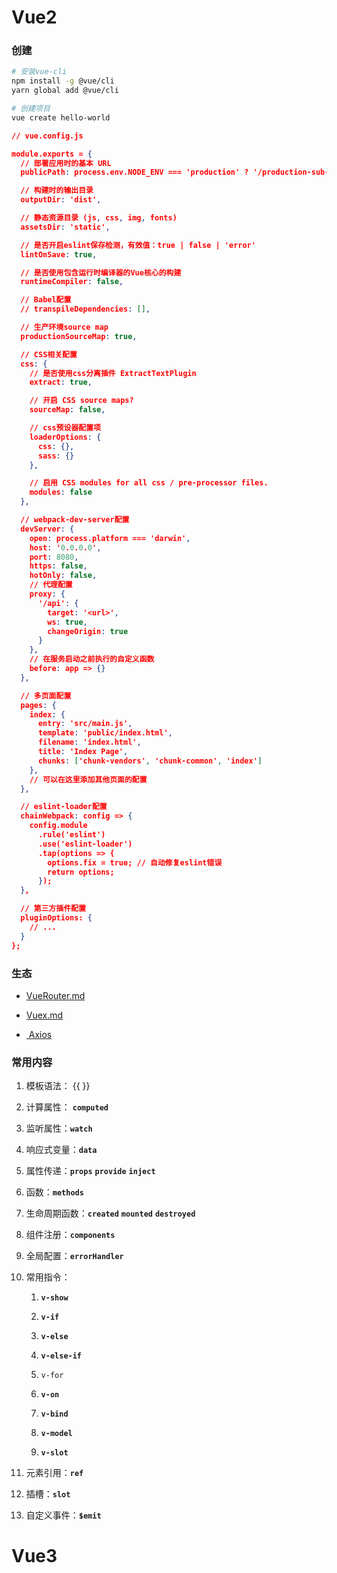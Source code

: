 # Vue2

### 创建

```bash
# 安装vue-cli
npm install -g @vue/cli
yarn global add @vue/cli

# 创建项目
vue create hello-world
```

```json
// vue.config.js

module.exports = {
  // 部署应用时的基本 URL
  publicPath: process.env.NODE_ENV === 'production' ? '/production-sub-path/' : '/',

  // 构建时的输出目录
  outputDir: 'dist',

  // 静态资源目录 (js, css, img, fonts)
  assetsDir: 'static',

  // 是否开启eslint保存检测，有效值：true | false | 'error'
  lintOnSave: true,

  // 是否使用包含运行时编译器的Vue核心的构建
  runtimeCompiler: false,

  // Babel配置
  // transpileDependencies: [],

  // 生产环境source map
  productionSourceMap: true,

  // CSS相关配置
  css: {
    // 是否使用css分离插件 ExtractTextPlugin
    extract: true,

    // 开启 CSS source maps?
    sourceMap: false,

    // css预设器配置项
    loaderOptions: {
      css: {},
      sass: {}
    },

    // 启用 CSS modules for all css / pre-processor files.
    modules: false
  },

  // webpack-dev-server配置
  devServer: {
    open: process.platform === 'darwin',
    host: '0.0.0.0',
    port: 8080,
    https: false,
    hotOnly: false,
    // 代理配置
    proxy: {
      '/api': {
        target: '<url>',
        ws: true,
        changeOrigin: true
      }
    },
    // 在服务启动之前执行的自定义函数
    before: app => {}
  },

  // 多页面配置
  pages: {
    index: {
      entry: 'src/main.js',
      template: 'public/index.html',
      filename: 'index.html',
      title: 'Index Page',
      chunks: ['chunk-vendors', 'chunk-common', 'index']
    },
    // 可以在这里添加其他页面的配置
  },

  // eslint-loader配置
  chainWebpack: config => {
    config.module
      .rule('eslint')
      .use('eslint-loader')
      .tap(options => {
        options.fix = true; // 自动修复eslint错误
        return options;
      });
  },

  // 第三方插件配置
  pluginOptions: {
    // ...
  }
};
```

### 生态

- [VueRouter.md](VueRouter.md)

- [Vuex.md](Vuex.md)

- [ Axios](https://axios-http.com/zh/docs/intro)

### 常用内容

1. 模板语法： {{  }}

2. 计算属性： **`computed`**

3. 监听属性：**`watch`**

4. 响应式变量：**`data`**

5. 属性传递：**`props`** **`provide`** **`inject`**

6. 函数：**`methods`**

7. 生命周期函数：**`created`** **`mounted`** **`destroyed`**

8. 组件注册：**`components`**

9. 全局配置：**`errorHandler`** 

10. 常用指令：
    
    1. **`v-show`** 
    
    2. **`v-if`** 
    
    3. **`v-else`** 
    
    4.  **`v-else-if`** 
    
    5. `v-for` 
    
    6. **`v-on`** 
    
    7. **`v-bind`** 
    
    8. **`v-model`** 
    
    9. **`v-slot`** 

11. 元素引用：**`ref`**

12. 插槽：**`slot`**

13. 自定义事件：**`$emit`**

# Vue3